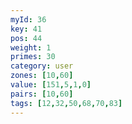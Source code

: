 ```yaml
---
myId: 36
key: 41
pos: 44
weight: 1
primes: 30
category: user
zones: [10,60]
value: [151,5,1,0]
pairs: [10,60]
tags: [12,32,50,68,70,83]
---
```

